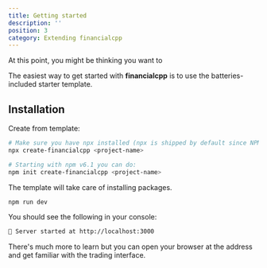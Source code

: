 ```yaml
---
title: Getting started
description: ''
position: 3
category: Extending financialcpp
---
```


At this point, you might be thinking you want to 

The easiest way to get started with **financialcpp** is to use the batteries-included starter template.

## Installation

Create from template:

<code-group>
  <code-block label="NPX" active>

  ```bash
  # Make sure you have npx installed (npx is shipped by default since NPM 5.2.0) or npm v6.1 or yarn.
  npx create-financialcpp <project-name>
  ```

  </code-block>
  <code-block label="NPM">

  ```bash
  # Starting with npm v6.1 you can do:
  npm init create-financialcpp <project-name>
  ```

  </code-block>
</code-group>

The template will take care of installing packages.

```bash
npm run dev
```

You should see the following in your console:

```bash
🚀 Server started at http://localhost:3000
```

There's much more to learn but you can open your browser at the address and get familiar with the trading interface.


